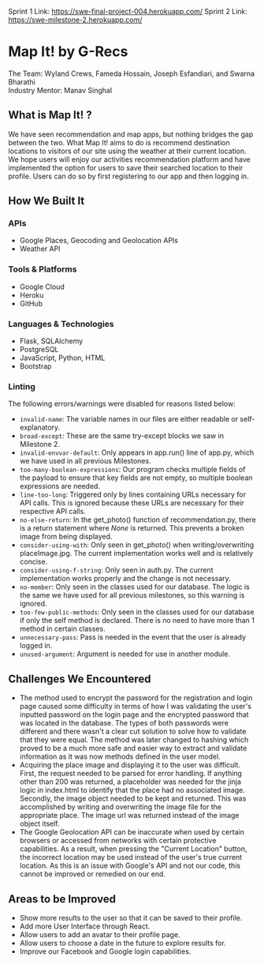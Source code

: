 Sprint 1 Link: https://swe-final-project-004.herokuapp.com/
Sprint 2 Link: https://swe-milestone-2.herokuapp.com/
# Map It! by G-Recs
The Team: Wyland Crews, Fameda Hossain, Joseph Esfandiari, and Swarna Bharathi<br>
Industry Mentor: Manav Singhal
## What is Map It! ?
We have seen recommendation and map apps, but nothing bridges the gap between the two. What Map It! aims to do is recommend destination locations to visitors of our site using the weather at their current location. We hope users will enjoy our activities recommendation platform and have implemented the option for users to save their searched location to their profile. Users can do so by first registering to our app and then logging in.
## How We Built It
### APIs
- Google Places, Geocoding and Geolocation APIs
- Weather API
### Tools & Platforms
- Google Cloud
- Heroku
- GitHub
### Languages & Technologies
- Flask, SQLAlchemy
- PostgreSQL
- JavaScript, Python, HTML
- Bootstrap
### Linting
The following errors/warnings were disabled for reasons listed below:
- ```invalid-name```: The variable names in our files are either readable or self-explanatory.
- ```broad-except```: These are the same try-except blocks we saw in Milestone 2.
- ```invalid-envvar-default```: Only appears in app.run() line of app.py, which we have used in all previous Milestones.
- ```too-many-boolean-expressions```: Our program checks multiple fields of the payload to ensure that key fields are not empty, so multiple boolean expressions are needed.
- ```line-too-long```: Triggered only by lines containing URLs necessary for API calls. This is ignored because these URLs are necessary for their respective API calls.
- ```no-else-return```: In the get_photo() function of recommendation.py, there is a return statement where *None* is returned. This prevents a broken image from being displayed.
- ```consider-using-with```: Only seen in get_photo() when writing/overwriting placeImage.jpg. The current implementation works well and is relatively concise.
- ```consider-using-f-string```: Only seen in auth.py. The current implementation works properly and the change is not necessary.
- ```no-member```: Only seen in the classes used for our database. The logic is the same we have used for all previous milestones, so this warning is ignored.
- ```too-few-public-methods```: Only seen in the classes used for our database if only the self method is declared. There is no need to have more than 1 method in certain classes.
- ```unnecessary-pass```: Pass is needed in the event that the user is already logged in.
- ```unused-argument```: Argument is needed for use in another module.
## Challenges We Encountered
- The method used to encrypt the password for the registration and login page caused some difficulty in terms of how I was validating the user's inputted password on the login page and the encrypted password that was located in the database. The types of both passwords were different and there wasn't a clear cut solution to solve how to validate that they were equal. The method was later changed to hashing which proved to be a much more safe and easier way to extract and validate information as it was now methods defined in the user model.
- Acquiring the place image and displaying it to the user was difficult. First, the request needed to be parsed for error handling. If anything other than 200 was returned, a placeholder was needed for the jinja logic in index.html to identify that the place had no associated image. Secondly, the image object needed to be kept and returned. This was accomplished by writing and overwriting the image file for the appropriate place. The image url was returned instead of the image object itself.
- The Google Geolocation API can be inaccurate when used by certain browsers or accessed from networks with certain protective capabilities. As a result, when pressing the "Current Location" button, the incorrect location may be used instead of the user's true current location. As this is an issue with Google's API and not our code, this cannot be improved or remedied on our end.
## Areas to be Improved
- Show more results to the user so that it can be saved to their profile. 
- Add more User Interface through React.
- Allow users to add an avatar to their profile page.
- Allow users to choose a date in the future to explore results for.
- Improve our Facebook and Google login capabilities.

